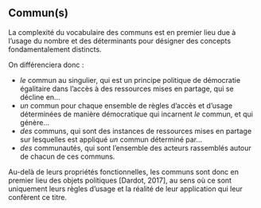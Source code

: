 ## Commun\(s\)

La complexité du vocabulaire des communs est en premier lieu due à l’usage du nombre et des déterminants pour désigner des concepts fondamentalement distincts.

On différenciera donc :

* _le_ commun au singulier, qui est un principe politique de démocratie égalitaire dans l’accès à des ressources mises en partage, qui se décline en…
* _un_ commun pour chaque ensemble de règles d’accès et d’usage déterminées de manière démocratique qui incarnent _le_ commun, et qui génère…
* _des_ communs, qui sont des instances de ressources mises en partage sur lesquelles est appliqué _un_ commun déterminé par…
* _des_ communautés, qui sont l’ensemble des acteurs rassemblés autour de chacun de ces communs.

Au-delà de leurs propriétés fonctionnelles, les communs sont donc en premier lieu des objets politiques \[Dardot, 2017\], au sens où ce sont uniquement leurs règles d’usage et la réalité de leur application qui leur confèrent ce titre.

